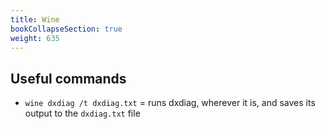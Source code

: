 ```yaml
---
title: Wine
bookCollapseSection: true
weight: 635
---
```


## Useful commands

* `wine dxdiag /t dxdiag.txt` = runs dxdiag, wherever it is, and saves its output to the `dxdiag.txt` file
